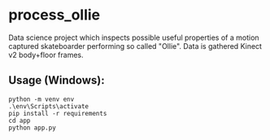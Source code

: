 # process_ollie
Data science project which inspects possible useful properties of a motion captured skateboarder performing so called "Ollie". Data is gathered Kinect v2 body+floor frames.

## Usage (Windows):
```
python -m venv env
.\env\Scripts\activate
pip install -r requirements
cd app
python app.py
```
